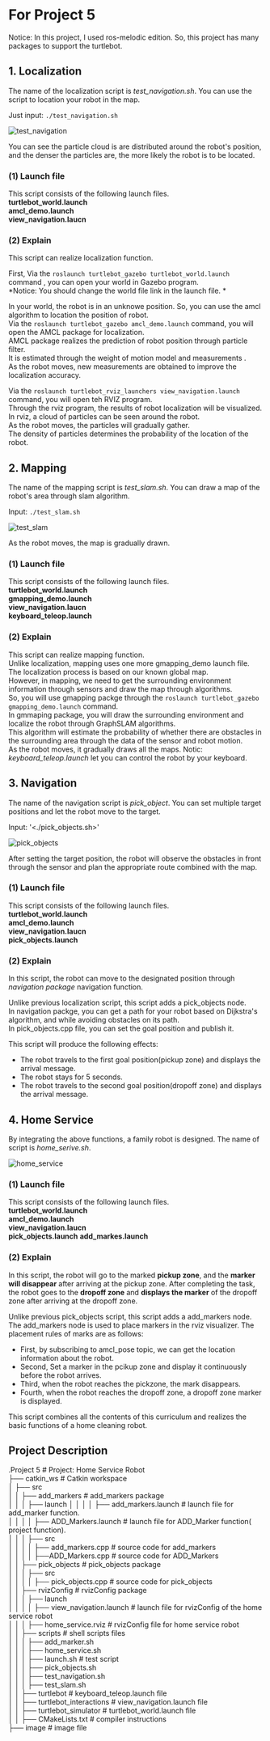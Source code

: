 # For Project 5 

Notice: In this project, I used ros-melodic edition. So, this project has many packages to support the turtlebot.

## 1.  Localization 

The name of the localization script is *test_navigation.sh*.  You can use the script to location your robot in the map. 

Just input:  `./test_navigation.sh`

![test_navigation](https://user-images.githubusercontent.com/69617000/156378470-088a6d94-f4a9-4893-9c1b-3f9a7af9345d.png)

You can see the particle cloud is are distributed around the robot's position, and the denser the particles are, the more likely the robot is to be located.

### (1) Launch  file
This script consists of the following launch files.   
**turtlebot_world.launch**  
**amcl_demo.launch**  
**view_navigation.laucn**  

### (2) Explain
This script can realize localization function.   

First, Via the `roslaunch turtlebot_gazebo turtlebot_world.launch ` command , you can open your world in Gazebo program.   
*Notice: You should  change the world file link in the  launch file. *

In your world, the robot is in an unknowe position. So, you can use the amcl algorithm to location the position of robot.   
Via the  `roslaunch turtlebot_gazebo amcl_demo.launch` command, you will open the AMCL package for localization.    
AMCL package realizes the prediction of robot position through particle filter.   
It is estimated through the weight of motion model and measurements .   
As the robot moves, new measurements are obtained to improve the localization accuracy.

Via the `roslaunch turtlebot_rviz_launchers view_navigation.launch` command, you will open teh RVIZ program.  
Through the rviz program, the results of robot localization will be visualized.   
In rviz, a cloud of particles can be seen around the robot.   
As the robot moves, the particles will gradually gather.   
The density of particles determines the probability of the location of the robot.  


## 2. Mapping
 
The name of the mapping script is *test_slam.sh*. You can draw a map of the robot's area through slam algorithm.

Input: `./test_slam.sh`

![test_slam](https://user-images.githubusercontent.com/69617000/156380032-a6123f03-2675-42c7-b476-dba684b7d975.png)

As the robot moves, the map is gradually drawn.

### (1) Launch  file
This script consists of the following launch files.   
**turtlebot_world.launch**  
**gmapping_demo.launch**  
**view_navigation.laucn**   
**keyboard_teleop.launch**

### (2) Explain
This script can realize mapping function.  
Unlike localization, mapping uses one more gmapping_demo launch file.   
The localization process is based on our known global map.   
However, in mapping, we need to get the surrounding environment information through sensors and draw the map through algorithms.  
So, you will use gmapping packge through the `roslaunch turtlebot_gazebo gmapping_demo.launch` command.   
In gmmaping package, you will draw the surrounding environment and localize the robot through GraphSLAM algorithms.  
This algorithm will estimate the probability of whether there are obstacles in the surrounding area through the data of the sensor and robot motion.   
As the robot moves, it gradually draws all the maps.
Notic: *keyboard_teleop.launch* let you can control the robot by your keyboard.   

## 3. Navigation

The name of  the navigation script is *pick_object*.  You can set multiple target positions and let the robot move to the target.

Input: '<./pick_objects.sh>'

![pick_objects](https://user-images.githubusercontent.com/69617000/156380895-6a75c4a4-e388-4ccf-8fd4-95eadac6a5c7.png)

After setting the target position, the robot will observe the obstacles in front through the sensor and plan the appropriate route combined with the map.

### (1) Launch  file
This script consists of the following launch files.   
**turtlebot_world.launch**  
**amcl_demo.launch**  
**view_navigation.laucn**  
**pick_objects.launch**

### (2) Explain
In this script, the robot can move to the designated position through *navigation package* navigation function.  

Unlike previous localization script, this script adds a pick_objects node.   
In navigation packge, you can get a path for your robot based on Dijkstra's algorithm,  and while avoiding obstacles on its path.  
In pick_objects.cpp file, you can set the goal position and publish it.   

This script will produce the following effects:  
- The robot travels to the first goal position(pickup zone) and displays the arrival message.  
- The robot stays for 5 seconds.  
- The robot travels to the second goal position(dropoff zone) and displays the arrival message.  


## 4. Home Service

By integrating the above functions, a family robot is designed. The name of script is *home_serive.sh*. 

![home_service](https://user-images.githubusercontent.com/69617000/156382076-c6276e4a-2d05-4bac-8ab9-891f8bd7ece6.png)

### (1) Launch  file
This script consists of the following launch files.   
**turtlebot_world.launch**  
**amcl_demo.launch**  
**view_navigation.laucn**  
**pick_objects.launch**
**add_markes.launch**

### (2) Explain
In this script, the robot will go to the marked __pickup zone__, and the __marker will disappear__ after arriving at the pickup zone. After completing the task, the robot goes to the __dropoff zone__ and __displays the marker__ of the dropoff zone after arriving at the dropoff zone.

Unlike previous pick_objects script, this script adds a add_markers node.   
The add_markers node is used to place markers in the rviz visualizer.
The placement rules of marks are as follows:  
- First, by subscribing to amcl_pose topic, we can get the location information about the robot.  
- Second, Set a marker in the pcikup zone and display it continuously before the robot arrives.  
- Third, when the robot reaches the pickzone, the mark disappears.    
- Fourth, when the robot reaches the dropoff zone, a dropoff zone marker is displayed.  

This script combines all the contents of this curriculum and realizes the basic functions of a home cleaning robot.




## Project Description
 
.Project 5                                        # Project: Home Service Robot     
├── catkin_ws                                             # Catkin workspace  
│   ├── src  
│   │   ├── add_markers                                   # add_markers package          
│   │   │   ├── launch
│   │   │   │   ├── add_markers.launch   # launch file for add_marker function.  
│   │   │   │   ├── ADD_Markers.launch   # launch file for ADD_Marker function( project function).    
│   │   │   ├── src  
│   │   │   │   ├── add_markers.cpp                       # source code for add_markers  
│   │   │   │   ├──ADD_Markers.cpp                  # source code for ADD_Markers  
│   │   ├── pick_objects                                  # pick_objects package       
│   │   │   ├── src  
│   │   │   │   ├── pick_objects.cpp                      # source code for pick_objects  
│   │   ├── rvizConfig                                    # rvizConfig package   
│   │   │   ├── launch  
│   │   │   │   ├── view_navigation.launch   # launch file for rvizConfig of the home service robot  
│   │   │   ├── home_service.rviz              # rvizConfig file for home service robot    
│   │   ├── scripts                                       # shell scripts files  
│   │   │   ├── add_marker.sh   
│   │   │   ├── home_service.sh   
│   │   │   ├── launch.sh                         # test script  
│   │   │   ├── pick_objects.sh  
│   │   │   ├── test_navigation.sh  
│   │   │   ├── test_slam.sh  
│   │   ├── turtlebot                                     # keyboard_teleop.launch file  
│   │   ├── turtlebot_interactions                        # view_navigation.launch file  
│   │   ├── turtlebot_simulator                           # turtlebot_world.launch file         
│   │   ├── CMakeLists.txt                                # compiler instructions  
├── image                # image file  

